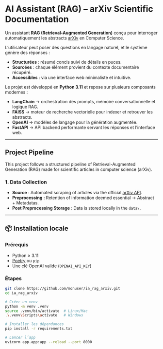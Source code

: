 # AI Assistant (RAG) – arXiv Scientific Documentation

Un assistant **RAG (Retrieval-Augmented Generation)** conçu pour interroger automatiquement les abstracts [arXiv](https://arxiv.org/) en Computer Science.  

L’utilisateur peut poser des questions en langage naturel, et le système génère des réponses :  

- **Structurées** : résumé concis suivi de détails en puces.
- **Sourcées** : chaque élément provient du contexte documentaire récupéré. 
- **Accessibles** : via une interface web minimaliste et intuitive.  

Le projet est développé en **Python 3.11** et repose sur plusieurs composants modernes :  

- **LangChain** → orchestration des prompts, mémoire conversationnelle et logique RAG.
- **FAISS** → moteur de recherche vectorielle pour indexer et retrouver les abstracts.  
- **OpenAI** → modèles de langage pour la génération augmentée. 
- **FastAPI** → API backend performante servant les réponses et l’interface web.  

---

## Project Pipeline

This project follows a structured pipeline of Retrieval-Augmented Generation (RAG) made for scientific articles in computer science (arXiv).

### 1. Data Collection

- **Source** : Automated scraping of articles via the official [arXiv API](https://info.arxiv.org/help/api/).
- **Preprocessing** : Retention of information deemed essential &rarr; Abstract + Metadatas.
- **Post Preprocessing Storage** : Data is stored locally in the `data\`.
---

## 📦 Installation locale

### Prérequis
- Python ≥ 3.11
- [Poetry](https://python-poetry.org/) ou `pip`
- Une clé OpenAI valide (`OPENAI_API_KEY`)

### Étapes
```bash
git clone https://github.com/monuser/ia_rag_arxiv.git
cd ia_rag_arxiv

# Créer un venv
python -m venv .venv
source .venv/bin/activate  # Linux/Mac
.\.venv\Scripts\activate   # Windows

# Installer les dépendances
pip install -r requirements.txt

# Lancer l’app
uvicorn app.app:app --reload --port 8000
